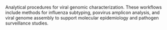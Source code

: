 Analytical procedures for viral genomic characterization. These workflows include methods for 
influenza subtyping, poxvirus amplicon analysis, and viral genome assembly to support molecular 
epidemiology and pathogen surveillance studies.
